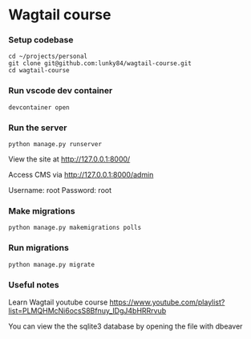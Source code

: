 # Wagtail course

### Setup codebase

```shell
cd ~/projects/personal
git clone git@github.com:lunky84/wagtail-course.git
cd wagtail-course
```

### Run vscode dev container

```shell
devcontainer open
```

### Run the server
```shell
python manage.py runserver
```

View the site at http://127.0.0.1:8000/

Access CMS via http://127.0.0.1:8000/admin

Username: root
Password: root

### Make migrations

```shell
python manage.py makemigrations polls
```

### Run migrations

```shell
python manage.py migrate
```

### Useful notes

Learn Wagtail youtube course
https://www.youtube.com/playlist?list=PLMQHMcNi6ocsS8Bfnuy_IDgJ4bHRRrvub

You can view the the sqlite3 database by opening the file with dbeaver